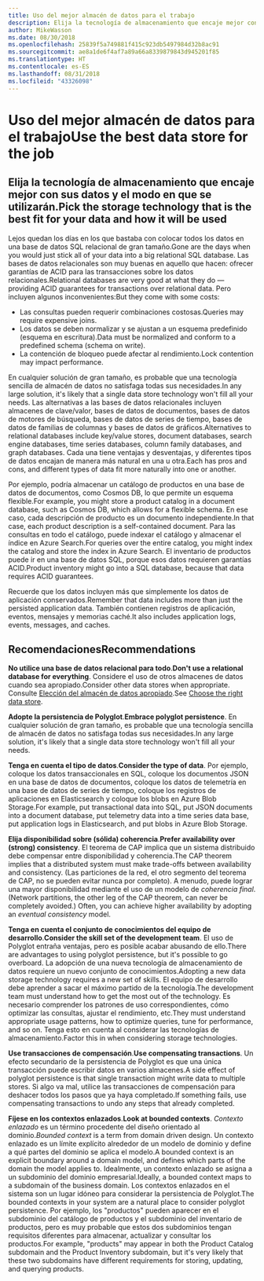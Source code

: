 ```yaml
---
title: Uso del mejor almacén de datos para el trabajo
description: Elija la tecnología de almacenamiento que encaje mejor con sus datos y el modo en que se utilizarán.
author: MikeWasson
ms.date: 08/30/2018
ms.openlocfilehash: 25839f5a749881f415c923db5497984d32b8ac91
ms.sourcegitcommit: ae8a1de6f4af7a89a66a8339879843d945201f85
ms.translationtype: HT
ms.contentlocale: es-ES
ms.lasthandoff: 08/31/2018
ms.locfileid: "43326098"
---
```

# <a name="use-the-best-data-store-for-the-job"></a><span data-ttu-id="481ff-103">Uso del mejor almacén de datos para el trabajo</span><span class="sxs-lookup"><span data-stu-id="481ff-103">Use the best data store for the job</span></span>

## <a name="pick-the-storage-technology-that-is-the-best-fit-for-your-data-and-how-it-will-be-used"></a><span data-ttu-id="481ff-104">Elija la tecnología de almacenamiento que encaje mejor con sus datos y el modo en que se utilizarán.</span><span class="sxs-lookup"><span data-stu-id="481ff-104">Pick the storage technology that is the best fit for your data and how it will be used</span></span>

<span data-ttu-id="481ff-105">Lejos quedan los días en los que bastaba con colocar todos los datos en una base de datos SQL relacional de gran tamaño.</span><span class="sxs-lookup"><span data-stu-id="481ff-105">Gone are the days when you would just stick all of your data into a big relational SQL database.</span></span> <span data-ttu-id="481ff-106">Las bases de datos relacionales son muy buenas en aquello que hacen: ofrecer garantías de ACID para las transacciones sobre los datos relacionales.</span><span class="sxs-lookup"><span data-stu-id="481ff-106">Relational databases are very good at what they do &mdash; providing ACID guarantees for transactions over relational data.</span></span> <span data-ttu-id="481ff-107">Pero incluyen algunos inconvenientes:</span><span class="sxs-lookup"><span data-stu-id="481ff-107">But they come with some costs:</span></span>

- <span data-ttu-id="481ff-108">Las consultas pueden requerir combinaciones costosas.</span><span class="sxs-lookup"><span data-stu-id="481ff-108">Queries may require expensive joins.</span></span>
- <span data-ttu-id="481ff-109">Los datos se deben normalizar y se ajustan a un esquema predefinido (esquema en escritura).</span><span class="sxs-lookup"><span data-stu-id="481ff-109">Data must be normalized and conform to a predefined schema (schema on write).</span></span>
- <span data-ttu-id="481ff-110">La contención de bloqueo puede afectar al rendimiento.</span><span class="sxs-lookup"><span data-stu-id="481ff-110">Lock contention may impact performance.</span></span>

<span data-ttu-id="481ff-111">En cualquier solución de gran tamaño, es probable que una tecnología sencilla de almacén de datos no satisfaga todas sus necesidades.</span><span class="sxs-lookup"><span data-stu-id="481ff-111">In any large solution, it's likely that a single data store technology won't fill all your needs.</span></span> <span data-ttu-id="481ff-112">Las alternativas a las bases de datos relacionales incluyen almacenes de clave/valor, bases de datos de documentos, bases de datos de motores de búsqueda, bases de datos de series de tiempo, bases de datos de familias de columnas y bases de datos de gráficos.</span><span class="sxs-lookup"><span data-stu-id="481ff-112">Alternatives to relational databases include key/value stores, document databases, search engine databases, time series databases, column family databases, and graph databases.</span></span> <span data-ttu-id="481ff-113">Cada una tiene ventajas y desventajas, y diferentes tipos de datos encajan de manera más natural en una u otra.</span><span class="sxs-lookup"><span data-stu-id="481ff-113">Each has pros and cons, and different types of data fit more naturally into one or another.</span></span> 

<span data-ttu-id="481ff-114">Por ejemplo, podría almacenar un catálogo de productos en una base de datos de documentos, como Cosmos DB, lo que permite un esquema flexible.</span><span class="sxs-lookup"><span data-stu-id="481ff-114">For example, you might store a product catalog in a document database, such as Cosmos DB, which allows for a flexible schema.</span></span> <span data-ttu-id="481ff-115">En ese caso, cada descripción de producto es un documento independiente.</span><span class="sxs-lookup"><span data-stu-id="481ff-115">In that case, each product description is a self-contained document.</span></span> <span data-ttu-id="481ff-116">Para las consultas en todo el catálogo, puede indexar el catálogo y almacenar el índice en Azure Search.</span><span class="sxs-lookup"><span data-stu-id="481ff-116">For queries over the entire catalog, you might index the catalog and store the index in Azure Search.</span></span> <span data-ttu-id="481ff-117">El inventario de productos puede ir en una base de datos SQL, porque esos datos requieren garantías ACID.</span><span class="sxs-lookup"><span data-stu-id="481ff-117">Product inventory might go into a SQL database, because that data requires ACID guarantees.</span></span>

<span data-ttu-id="481ff-118">Recuerde que los datos incluyen más que simplemente los datos de aplicación conservados.</span><span class="sxs-lookup"><span data-stu-id="481ff-118">Remember that data includes more than just the persisted application data.</span></span> <span data-ttu-id="481ff-119">También contienen registros de aplicación, eventos, mensajes y memorias caché.</span><span class="sxs-lookup"><span data-stu-id="481ff-119">It also includes application logs, events, messages, and caches.</span></span>

## <a name="recommendations"></a><span data-ttu-id="481ff-120">Recomendaciones</span><span class="sxs-lookup"><span data-stu-id="481ff-120">Recommendations</span></span>

<span data-ttu-id="481ff-121">**No utilice una base de datos relacional para todo**.</span><span class="sxs-lookup"><span data-stu-id="481ff-121">**Don't use a relational database for everything**.</span></span> <span data-ttu-id="481ff-122">Considere el uso de otros almacenes de datos cuando sea apropiado.</span><span class="sxs-lookup"><span data-stu-id="481ff-122">Consider other data stores when appropriate.</span></span> <span data-ttu-id="481ff-123">Consulte [Elección del almacén de datos apropiado][data-store-overview].</span><span class="sxs-lookup"><span data-stu-id="481ff-123">See [Choose the right data store][data-store-overview].</span></span>

<span data-ttu-id="481ff-124">**Adopte la persistencia de Polyglot**.</span><span class="sxs-lookup"><span data-stu-id="481ff-124">**Embrace polyglot persistence**.</span></span> <span data-ttu-id="481ff-125">En cualquier solución de gran tamaño, es probable que una tecnología sencilla de almacén de datos no satisfaga todas sus necesidades.</span><span class="sxs-lookup"><span data-stu-id="481ff-125">In any large solution, it's likely that a single data store technology won't fill all your needs.</span></span> 

<span data-ttu-id="481ff-126">**Tenga en cuenta el tipo de datos**.</span><span class="sxs-lookup"><span data-stu-id="481ff-126">**Consider the type of data**.</span></span> <span data-ttu-id="481ff-127">Por ejemplo, coloque los datos transaccionales en SQL, coloque los documentos JSON en una base de datos de documentos, coloque los datos de telemetría en una base de datos de series de tiempo, coloque los registros de aplicaciones en Elasticsearch y coloque los blobs en Azure Blob Storage.</span><span class="sxs-lookup"><span data-stu-id="481ff-127">For example, put transactional data into SQL, put JSON documents into a document database, put telemetry data into a time series data base, put application logs in Elasticsearch, and put blobs in Azure Blob Storage.</span></span>

<span data-ttu-id="481ff-128">**Elija disponibilidad sobre (sólida) coherencia**.</span><span class="sxs-lookup"><span data-stu-id="481ff-128">**Prefer availability over (strong) consistency**.</span></span> <span data-ttu-id="481ff-129">El teorema de CAP implica que un sistema distribuido debe compensar entre disponibilidad y coherencia.</span><span class="sxs-lookup"><span data-stu-id="481ff-129">The CAP theorem implies that a distributed system must make trade-offs between availability and consistency.</span></span> <span data-ttu-id="481ff-130">(Las particiones de la red, el otro segmento del teorema de CAP, no se pueden evitar nunca por completo). A menudo, puede lograr una mayor disponibilidad mediante el uso de un modelo de *coherencia final*.</span><span class="sxs-lookup"><span data-stu-id="481ff-130">(Network partitions, the other leg of the CAP theorem, can never be completely avoided.) Often, you can achieve higher availability by adopting an *eventual consistency* model.</span></span> 

<span data-ttu-id="481ff-131">**Tenga en cuenta el conjunto de conocimientos del equipo de desarrollo**.</span><span class="sxs-lookup"><span data-stu-id="481ff-131">**Consider the skill set of the development team**.</span></span> <span data-ttu-id="481ff-132">El uso de Polyglot entraña ventajas, pero es posible acabar abusando de ello.</span><span class="sxs-lookup"><span data-stu-id="481ff-132">There are advantages to using polyglot persistence, but it's possible to go overboard.</span></span> <span data-ttu-id="481ff-133">La adopción de una nueva tecnología de almacenamiento de datos requiere un nuevo conjunto de conocimientos.</span><span class="sxs-lookup"><span data-stu-id="481ff-133">Adopting a new data storage technology requires a new set of skills.</span></span> <span data-ttu-id="481ff-134">El equipo de desarrollo debe aprender a sacar el máximo partido de la tecnología.</span><span class="sxs-lookup"><span data-stu-id="481ff-134">The development team must understand how to get the most out of the technology.</span></span> <span data-ttu-id="481ff-135">Es necesario comprender los patrones de uso correspondientes, cómo optimizar las consultas, ajustar el rendimiento, etc.</span><span class="sxs-lookup"><span data-stu-id="481ff-135">They must understand appropriate usage patterns, how to optimize queries, tune for performance, and so on.</span></span> <span data-ttu-id="481ff-136">Tenga esto en cuenta al considerar las tecnologías de almacenamiento.</span><span class="sxs-lookup"><span data-stu-id="481ff-136">Factor this in when considering storage technologies.</span></span> 

<span data-ttu-id="481ff-137">**Use transacciones de compensación**.</span><span class="sxs-lookup"><span data-stu-id="481ff-137">**Use compensating transactions**.</span></span> <span data-ttu-id="481ff-138">Un efecto secundario de la persistencia de Polyglot es que una única transacción puede escribir datos en varios almacenes.</span><span class="sxs-lookup"><span data-stu-id="481ff-138">A side effect of polyglot persistence is that single transaction might write data to multiple stores.</span></span> <span data-ttu-id="481ff-139">Si algo va mal, utilice las transacciones de compensación para deshacer todos los pasos que ya haya completado.</span><span class="sxs-lookup"><span data-stu-id="481ff-139">If something fails, use compensating transactions to undo any steps that already completed.</span></span>

<span data-ttu-id="481ff-140">**Fíjese en los contextos enlazados**.</span><span class="sxs-lookup"><span data-stu-id="481ff-140">**Look at bounded contexts**.</span></span> <span data-ttu-id="481ff-141">*Contexto enlazado* es un término procedente del diseño orientado al dominio.</span><span class="sxs-lookup"><span data-stu-id="481ff-141">*Bounded context* is a term from domain driven design.</span></span> <span data-ttu-id="481ff-142">Un contexto enlazado es un límite explícito alrededor de un modelo de dominio y define a qué partes del dominio se aplica el modelo.</span><span class="sxs-lookup"><span data-stu-id="481ff-142">A bounded context is an explicit boundary around a domain model, and defines which parts of the domain the model applies to.</span></span> <span data-ttu-id="481ff-143">Idealmente, un contexto enlazado se asigna a un subdominio del dominio empresarial.</span><span class="sxs-lookup"><span data-stu-id="481ff-143">Ideally, a bounded context maps to a subdomain of the business domain.</span></span> <span data-ttu-id="481ff-144">Los contextos enlazados en el sistema son un lugar idóneo para considerar la persistencia de Polyglot.</span><span class="sxs-lookup"><span data-stu-id="481ff-144">The bounded contexts in your system are a natural place to consider polyglot persistence.</span></span> <span data-ttu-id="481ff-145">Por ejemplo, los "productos" pueden aparecer en el subdominio del catálogo de productos y el subdominio del inventario de productos, pero es muy probable que estos dos subdominios tengan requisitos diferentes para almacenar, actualizar y consultar los productos.</span><span class="sxs-lookup"><span data-stu-id="481ff-145">For example, "products" may appear in both the Product Catalog subdomain and the Product Inventory subdomain, but it's very likely that these two subdomains have different requirements for storing, updating, and querying products.</span></span>

[data-store-overview]: ../technology-choices/data-store-overview.md